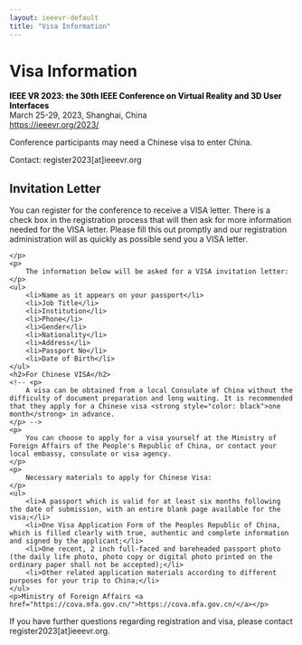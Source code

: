 ```yaml
---
layout: ieeevr-default
title: "Visa Information"
---
```


<div>
    <h1>Visa Information</h1>
    <p>
        <strong style="color: black">IEEE VR 2023: the 30th IEEE Conference on Virtual Reality and 3D User Interfaces </strong>
        <br>
        March 25-29, 2023, Shanghai, China
        <br>
        <a href="https://ieeevr.org/2023/">https://ieeevr.org/2023/</a>
    </p>
    <p>
        Conference participants may need a Chinese visa to enter China.
    </p>
    <p >Contact: register2023[at]ieeevr.org</p>
    <h2>Invitation Letter</h2>
    <p>
        You can register for the conference to receive a VISA letter. There is a check box in the registration process that will then ask for more information needed for the VISA letter. Please fill this out promptly and our registration administration will as quickly as possible send you a VISA letter. 
        
    </p>
    <p>
        The information below will be asked for a VISA invitation letter:
    </p>
    <ul>
        <li>Name as it appears on your passport</li>
        <li>Job Title</li>
        <li>Institution</li>
        <li>Phone</li>
        <li>Gender</li>
        <li>Nationality</li>
        <li>Address</li>
        <li>Passport No</li>
        <li>Date of Birth</li>
    </ul>
    <h2>For Chinese VISA</h2>
    <!-- <p>
        A visa can be obtained from a local Consulate of China without the difficulty of document preparation and long waiting. It is recommended that they apply for a Chinese visa <strong style="color: black">one month</strong> in advance.
    </p> -->
    <p>
        You can choose to apply for a visa yourself at the Ministry of Foreign Affairs of the People's Republic of China, or contact your local embassy, consulate or visa agency.
    </p>
    <p>
        Necessary materials to apply for Chinese Visa:
    </p>
    <ul>
        <li>A passport which is valid for at least six months following the date of submission, with an entire blank page available for the visa;</li>
        <li>One Visa Application Form of the Peoples Republic of China, which is filled clearly with true, authentic and complete information and signed by the applicant;</li>
        <li>One recent, 2 inch full-faced and bareheaded passport photo (the daily life photo, photo copy or digital photo printed on the ordinary paper shall not be accepted);</li>
        <li>Other related application materials according to different purposes for your trip to China;</li>
    </ul>
    <p>Ministry of Foreign Affairs <a href="https://cova.mfa.gov.cn/">https://cova.mfa.gov.cn/</a></p>
</div>

If you have further questions regarding registration and visa, please contact register2023[at]ieeevr.org.
